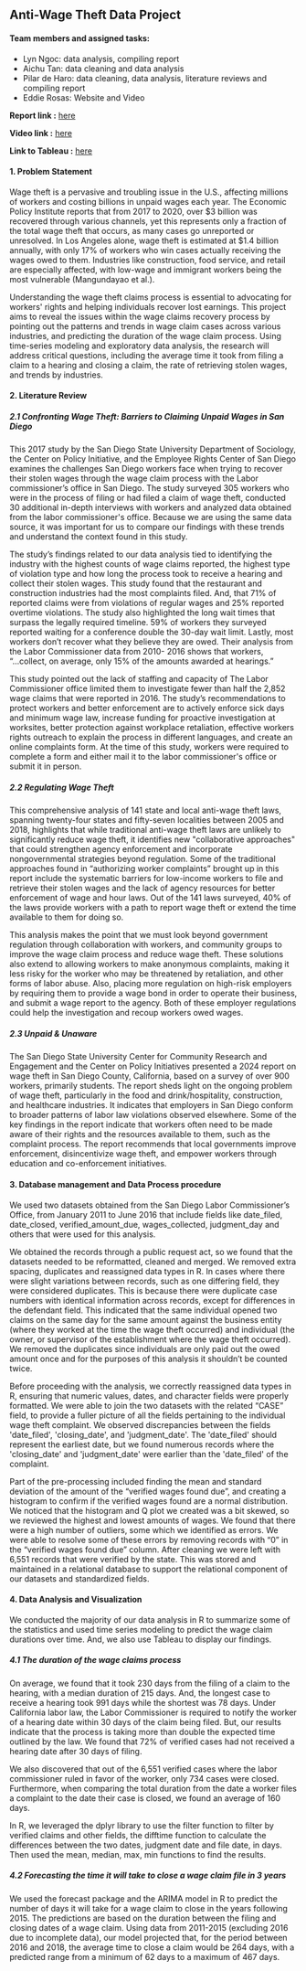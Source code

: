 ## Anti-Wage Theft Data Project

#### Team members and assigned tasks:
- Lyn Ngoc: data analysis, compiling report
- Aichu Tan: data cleaning and data analysis
- Pilar de Haro: data cleaning, data analysis, literature reviews and compiling report
- Eddie Rosas: Website and Video

**Report link :** [here](https://sites.google.com/sdsu.edu/wagetheft/home?authuser=1)

**Video link :** [here](https://www.youtube.com/watch?v=JLkuwMMDtyE)

**Link to Tableau :** [here](https://public.tableau.com/views/WageTheftCasesbyEmployerLocations/Dashboard2?:language=en-US&:sid=&:redirect=auth&:display_count=n&:origin=viz_share_link)

#### 1. Problem Statement

Wage theft is a pervasive and troubling issue in the U.S., affecting millions of workers and costing billions in unpaid wages each year. The Economic Policy Institute reports that from 2017 to 2020, over $3 billion was recovered through various channels, yet this represents only a fraction of the total wage theft that occurs, as many cases go unreported or unresolved. In Los Angeles alone, wage theft is estimated at $1.4 billion annually, with only 17% of workers who win cases actually receiving the wages owed to them. Industries like construction, food service, and retail are especially affected, with low-wage and immigrant workers being the most vulnerable (Mangundayao et al.).

Understanding the wage theft claims process is essential to advocating for workers' rights and helping individuals recover lost earnings. This project aims to reveal the issues within the wage claims recovery process by pointing out the patterns and trends in wage claim cases across
various industries, and predicting the duration of the wage claim process. Using time-series modeling and exploratory data analysis, the research will address critical questions, including the average time it took from filing a claim to a hearing and closing a claim, the rate of retrieving stolen wages, and trends by industries.

#### 2. Literature Review
##### 2.1 Confronting Wage Theft: Barriers to Claiming Unpaid Wages in San Diego

This 2017 study by the San Diego State University Department of Sociology, the Center on Policy Initiative, and the Employee Rights Center of San Diego examines the challenges San Diego workers face when trying to recover their stolen wages through the wage claim process with the Labor commissioner’s office in San Diego. The study surveyed 305 workers who were in the process of filing or had filed a claim of wage theft, conducted 30 additional in-depth interviews with workers and analyzed data obtained from the labor commissioner's office. Because we are using the same data source, it was important for us to compare our findings with these trends and understand the context found in this study.

The study’s findings related to our data analysis tied to identifying the industry with the highest counts of wage claims reported, the highest type of violation type and how long the process took to receive a hearing and collect their stolen wages. This study found that the restaurant and construction industries had the most complaints filed. And, that 71% of reported claims were from violations of regular wages and 25% reported overtime violations. The study also highlighted the long wait times that surpass the legally required timeline. 59% of workers they surveyed reported waiting for a conference double the 30-day wait limit. Lastly, most workers don’t recover what they believe they are owed. Their analysis from the Labor Commissioner data from 2010- 2016 shows that workers, “...collect, on average, only 15% of the amounts awarded at hearings.”

This study pointed out the lack of staffing and capacity of The Labor Commissioner office limited them to investigate fewer than half the 2,852 wage claims that were reported in 2016. The study’s recommendations to protect workers and better enforcement are to actively enforce sick days and minimum wage law, increase funding for proactive investigation at worksites, better protection against workplace retaliation, effective workers rights outreach to explain the process in different languages, and create an online complaints form. At the time of this study, workers were required to complete a form and either mail it to the labor commissioner's office or submit it in person.

##### 2.2 Regulating Wage Theft

This comprehensive analysis of 141 state and local anti-wage theft laws, spanning twenty-four states and fifty-seven localities between 2005 and 2018, highlights that while traditional anti-wage theft laws are unlikely to significantly reduce wage theft, it identifies new "collaborative approaches" that could strengthen agency enforcement and incorporate nongovernmental strategies beyond regulation.
Some of the traditional approaches found in “authorizing worker complaints” brought up in this report include the systematic barriers for low-income workers to file and retrieve their stolen wages and the lack of agency resources for better enforcement of wage and hour laws. Out of the 141 laws surveyed, 40% of the laws provide workers with a path to report wage theft or extend the time available to them for doing so.

This analysis makes the point that we must look beyond government regulation through collaboration with workers, and community groups to improve the wage claim process and reduce wage theft. These solutions also extend to allowing workers to make anonymous complaints, making it less risky for the worker who may be threatened by retaliation, and other forms of labor abuse. Also, placing more regulation on high-risk employers by requiring them to provide a wage bond in order to operate their business, and submit a wage report to the agency. Both of these employer regulations could help the investigation and recoup workers owed wages.

##### 2.3 Unpaid & Unaware

The San Diego State University Center for Community Research and Engagement and the Center on Policy Initiatives presented a 2024 report on wage theft in San Diego County, California, based on a survey of over 900 workers, primarily students. The report sheds light on the ongoing problem of wage theft, particularly in the food and drink/hospitality, construction, and healthcare industries. It indicates that employers in San Diego conform to broader patterns of labor law violations observed elsewhere.
Some of the key findings in the report indicate that workers often need to be made aware of their rights and the resources available to them, such as the complaint process. The report recommends that local governments improve enforcement, disincentivize wage theft, and empower workers through education and co-enforcement initiatives.

#### 3. Database management and Data Process procedure

We used two datasets obtained from the San Diego Labor Commissioner’s Office, from January 2011 to June 2016 that include fields like date_filed, date_closed, verified_amount_due, wages_collected, judgment_day and others that were used for this analysis.

We obtained the records through a public request act, so we found that the datasets needed to be reformatted, cleaned and merged. We removed extra spacing, duplicates and reassigned data types in R. In cases where there were slight variations between records, such as one differing field, they were considered duplicates. This is because there were duplicate case numbers with identical information across records, except for differences in the defendant field. This indicated that the same individual opened two claims on the same day for the same amount against the business entity (where they worked at the time the wage theft occurred) and individual (the owner, or supervisor of the establishment where the wage theft occurred). We removed the duplicates since individuals are only paid out the owed amount once and for the purposes of this analysis it shouldn’t be counted twice.

Before proceeding with the analysis, we correctly reassigned data types in R, ensuring that numeric values, dates, and character fields were properly formatted. We were able to join the two datasets with the related “CASE” field, to provide a fuller picture of all the fields pertaining to the individual wage theft complaint. We observed discrepancies between the fields 'date_filed', 'closing_date', and 'judgment_date'. The 'date_filed' should represent the earliest date, but we found numerous records where the 'closing_date' and 'judgment_date' were earlier than the 'date_filed' of the complaint.

Part of the pre-processing included finding the mean and standard deviation of the amount of the “verified wages found due”, and creating a histogram to confirm if the verified wages found are a normal distribution. We noticed that the histogram and Q plot we created was a bit skewed, so we reviewed the highest and lowest amounts of wages. We found that there were a high number of outliers, some which we identified as errors. We were able to resolve some of these errors by removing records with “0” in the “verified wages found due” column. After cleaning we were left with 6,551 records that were verified by the state.
This was stored and maintained in a relational database to support the relational component of our datasets and standardized fields.

#### 4. Data Analysis and Visualization

We conducted the majority of our data analysis in R to summarize some of the statistics and used time series modeling to predict the wage claim durations over time. And, we also use Tableau to display our findings.

##### 4.1 The duration of the wage claims process

On average, we found that it took 230 days from the filing of a claim to the hearing, with a median duration of 215 days. And, the longest case to receive a hearing took 991 days while the shortest was 78 days. Under California labor law, the Labor Commissioner is required to notify the worker of a hearing date within 30 days of the claim being filed. But, our results indicate that the process is taking more than double the expected time outlined by the law. We found that 72% of verified cases had not received a hearing date after 30 days of filing.

We also discovered that out of the 6,551 verified cases where the labor commissioner ruled in favor of the worker, only 734 cases were closed. Furthermore, when comparing the total duration from the date a worker files a complaint to the date their case is closed, we found an average of 160 days.

In R, we leveraged the dplyr library to use the filter function to filter by verified claims and other fields, the difftime function to calculate the differences between the two dates, judgment date and file date, in days. Then used the mean, median, max, min functions to find the results.

##### 4.2 Forecasting the time it will take to close a wage claim file in 3 years

We used the forecast package and the ARIMA model in R to predict the number of days it will take for a wage claim to close in the years following 2015. The predictions are based on the duration between the filing and closing dates of a wage claim. Using data from 2011-2015 (excluding 2016 due to incomplete data), our model projected that, for the period between 2016 and 2018, the average time to close a claim would be 264 days, with a predicted range from a minimum of 62 days to a maximum of 467 days.
